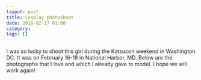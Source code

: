 ```yaml
---
layput: post
title: Cosplay photoshoot
date: 2018-02-17 01:00
category: 
tags: []
---
```


I was so lucky to shoot this girl during the Katsucon weekend in Washington DC. It was on February 16-18 in National Harbor, MD. Below are the photographs that I love and which I already gave to model. I hope we will work again!